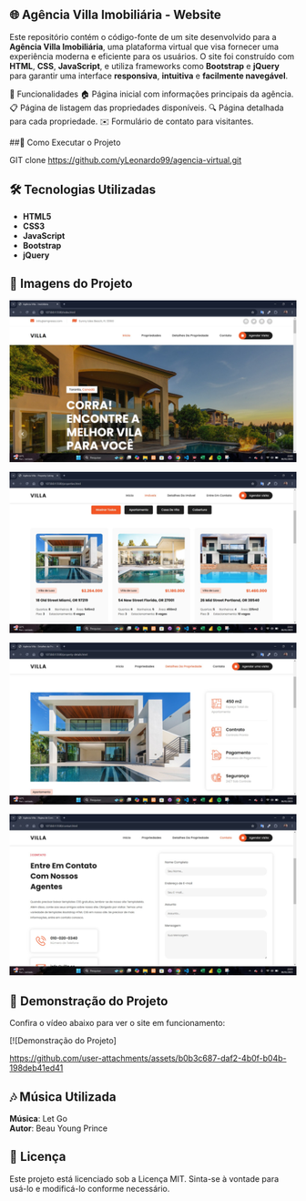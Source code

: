 ## 🌐 Agência Villa Imobiliária - Website

Este repositório contém o código-fonte de um site desenvolvido para a **Agência Villa Imobiliária**, uma plataforma virtual que visa fornecer uma experiência moderna e eficiente para os usuários. O site foi construído com **HTML**, **CSS**, **JavaScript**, e utiliza frameworks como **Bootstrap** e **jQuery** para garantir uma interface **responsiva**, **intuitiva** e **facilmente navegável**.


🌟 Funcionalidades
🏠 Página inicial com informações principais da agência.
📋 Página de listagem das propriedades disponíveis.
🔍 Página detalhada para cada propriedade.
✉️ Formulário de contato para visitantes.

##🚀 Como Executar o Projeto

GIT clone https://github.com/yLeonardo99/agencia-virtual.git


## 🛠️ Tecnologias Utilizadas  

- **HTML5**
- **CSS3**
- **JavaScript**
- **Bootstrap**  
- **jQuery**

## 📸 Imagens do Projeto  

![Página Inicial](./assets/images/Capa_Inicio.jpg)  

![Página Imovéis](./assets/images/Capa_imoveis.jpg)  

![Página Detalhes](./assets/images/Capa_detalhes.jpg)  

![Página Contato](./assets/images/Capa_contato.jpg)  

## 🎥 Demonstração do Projeto  

Confira o vídeo abaixo para ver o site em funcionamento:  

[![Demonstração do Projeto] 

https://github.com/user-attachments/assets/b0b3c687-daf2-4b0f-b04b-198deb41ed41

## 🎶 Música Utilizada

**Música**: Let Go  
**Autor**: Beau Young Prince  


## 📝 Licença
Este projeto está licenciado sob a Licença MIT. Sinta-se à vontade para usá-lo e modificá-lo conforme necessário.


